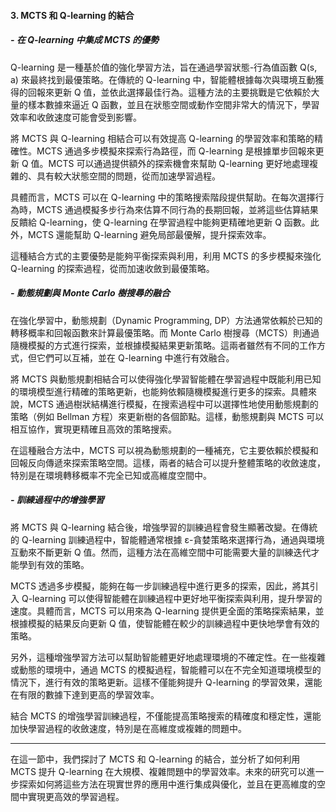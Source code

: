 #### 3. **MCTS 和 Q-learning 的結合**

##### - **在 Q-learning 中集成 MCTS 的優勢**

Q-learning 是一種基於值的強化學習方法，旨在通過學習狀態-行為值函數 Q(s, a) 來最終找到最優策略。在傳統的 Q-learning 中，智能體根據每次與環境互動獲得的回報來更新 Q 值，並依此選擇最佳行為。這種方法的主要挑戰是它依賴於大量的樣本數據來逼近 Q 函數，並且在狀態空間或動作空間非常大的情況下，學習效率和收斂速度可能會受到影響。

將 MCTS 與 Q-learning 相結合可以有效提高 Q-learning 的學習效率和策略的精確性。MCTS 通過多步模擬來探索行為路徑，而 Q-learning 是根據單步回報來更新 Q 值。MCTS 可以通過提供額外的探索機會來幫助 Q-learning 更好地處理複雜的、具有較大狀態空間的問題，從而加速學習過程。

具體而言，MCTS 可以在 Q-learning 中的策略搜索階段提供幫助。在每次選擇行為時，MCTS 通過模擬多步行為來估算不同行為的長期回報，並將這些估算結果反饋給 Q-learning，使 Q-learning 在學習過程中能夠更精確地更新 Q 函數。此外，MCTS 還能幫助 Q-learning 避免局部最優解，提升探索效率。

這種結合方式的主要優勢是能夠平衡探索與利用，利用 MCTS 的多步模擬來強化 Q-learning 的探索過程，從而加速收斂到最優策略。

##### - **動態規劃與 Monte Carlo 樹搜尋的融合**

在強化學習中，動態規劃（Dynamic Programming, DP）方法通常依賴於已知的轉移概率和回報函數來計算最優策略。而 Monte Carlo 樹搜尋（MCTS）則通過隨機模擬的方式進行探索，並根據模擬結果更新策略。這兩者雖然有不同的工作方式，但它們可以互補，並在 Q-learning 中進行有效融合。

將 MCTS 與動態規劃相結合可以使得強化學習智能體在學習過程中既能利用已知的環境模型進行精確的策略更新，也能夠依賴隨機模擬進行更多的探索。具體來說，MCTS 通過樹狀結構進行模擬，在搜索過程中可以選擇性地使用動態規劃的策略（例如 Bellman 方程）來更新樹的各個節點。這樣，動態規劃與 MCTS 可以相互協作，實現更精確且高效的策略搜索。

在這種融合方法中，MCTS 可以視為動態規劃的一種補充，它主要依賴於模擬和回報反向傳遞來探索策略空間。這樣，兩者的結合可以提升整體策略的收斂速度，特別是在環境轉移概率不完全已知或高維度空間中。

##### - **訓練過程中的增強學習**

將 MCTS 與 Q-learning 結合後，增強學習的訓練過程會發生顯著改變。在傳統的 Q-learning 訓練過程中，智能體通常根據 ε-貪婪策略來選擇行為，通過與環境互動來不斷更新 Q 值。然而，這種方法在高維空間中可能需要大量的訓練迭代才能學到有效的策略。

MCTS 透過多步模擬，能夠在每一步訓練過程中進行更多的探索，因此，將其引入 Q-learning 可以使得智能體在訓練過程中更好地平衡探索與利用，提升學習的速度。具體而言，MCTS 可以用來為 Q-learning 提供更全面的策略探索結果，並根據模擬的結果反向更新 Q 值，使智能體在較少的訓練過程中更快地學會有效的策略。

另外，這種增強學習方法可以幫助智能體更好地處理環境的不確定性。在一些複雜或動態的環境中，通過 MCTS 的模擬過程，智能體可以在不完全知道環境模型的情況下，進行有效的策略更新。這樣不僅能夠提升 Q-learning 的學習效果，還能在有限的數據下達到更高的學習效率。

結合 MCTS 的增強學習訓練過程，不僅能提高策略搜索的精確度和穩定性，還能加快學習過程的收斂速度，特別是在高維度或複雜的問題中。

---

在這一節中，我們探討了 MCTS 和 Q-learning 的結合，並分析了如何利用 MCTS 提升 Q-learning 在大規模、複雜問題中的學習效率。未來的研究可以進一步探索如何將這些方法在現實世界的應用中進行集成與優化，並且在更高維度的空間中實現更高效的學習過程。